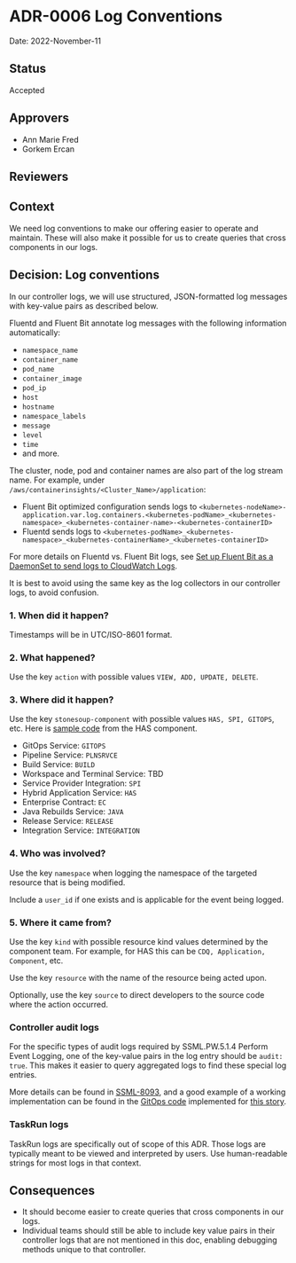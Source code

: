 # ADR-0006 Log Conventions

Date: 2022-November-11

## Status

Accepted

## Approvers

* Ann Marie Fred
* Gorkem Ercan

## Reviewers

## Context

We need log conventions to make our offering easier to operate and maintain. These will also make it possible for us to create queries that cross components in our logs.

## Decision: Log conventions

In our controller logs, we will use structured, JSON-formatted log messages with key-value pairs as described below.

Fluentd and Fluent Bit annotate log messages with the following information automatically:

* `namespace_name`
* `container_name`
* `pod_name`
* `container_image`
* `pod_ip`
* `host`
* `hostname`
* `namespace_labels`
* `message`
* `level`
* `time`
* and more.

The cluster, node, pod and container names are also part of the log stream name.  For example, under `/aws/containerinsights/<Cluster_Name>/application`:

* Fluent Bit optimized configuration sends logs to `<kubernetes-nodeName>-application.var.log.containers.<kubernetes-podName>_<kubernetes-namespace>_<kubernetes-container-name>-<kubernetes-containerID>`
* Fluentd sends logs to `<kubernetes-podName>_<kubernetes-namespace>_<kubernetes-containerName>_<kubernetes-containerID>`

For more details on Fluentd vs. Fluent Bit logs, see [Set up Fluent Bit as a DaemonSet to send logs to CloudWatch Logs](https://docs.aws.amazon.com/AmazonCloudWatch/latest/monitoring/Container-Insights-setup-logs-FluentBit.html).

It is best to avoid using the same key as the log collectors in our controller logs, to avoid confusion.

### 1. When did it happen?

Timestamps will be in UTC/ISO-8601 format.

### 2. What happened?

Use the key `action` with possible values `VIEW, ADD, UPDATE, DELETE`.

### 3. Where did it happen?

Use the key `stonesoup-component` with possible values `HAS, SPI, GITOPS`, etc. Here is [sample code](https://github.com/redhat-appstudio/application-service/blob/9f25d1f6832568598c718423b1e2f7d9161ad790/controllers/component_controller.go#L549) from the HAS component.

- GitOps Service: `GITOPS`
- Pipeline Service: `PLNSRVCE`
- Build Service: `BUILD`
- Workspace and Terminal Service: TBD
- Service Provider Integration: `SPI`
- Hybrid Application Service: `HAS`
- Enterprise Contract: `EC`
- Java Rebuilds Service: `JAVA`
- Release Service: `RELEASE`
- Integration Service: `INTEGRATION`

### 4. Who was involved?

Use the key `namespace` when logging the namespace of the targeted resource that is being modified.

Include a `user_id` if one exists and is applicable for the event being logged.

### 5. Where it came from?

Use the key `kind` with possible resource kind values determined by the component team.  For example, for HAS this can be `CDQ, Application, Component`, etc.

Use the key `resource` with the name of the resource being acted upon.

Optionally, use the key `source` to direct developers to the source code where the action occurred.

### Controller audit logs

For the specific types of audit logs required by SSML.PW.5.1.4 Perform Event Logging, one of the key-value pairs in the log entry should be `audit: true`. This makes it easier to query aggregated logs to find these special log entries.

More details can be found in [SSML-8093](https://issues.redhat.com/browse/SSML-8093), and a good example of a working implementation can be found in the [GitOps code](https://github.com/redhat-appstudio/managed-gitops/blob/c962ae99ec50e273c8cdf90d8f3a07f7a8944dc5/backend-shared/util/log.go#L28) implemented for [this story](https://issues.redhat.com/browse/GITOPSRVCE-186).

### TaskRun logs

TaskRun logs are specifically out of scope of this ADR. Those logs are typically meant to be viewed
and interpreted by users. Use human-readable strings for most logs in that context.

## Consequences

* It should become easier to create queries that cross components in our logs.
* Individual teams should still be able to include key value pairs in their controller logs that are
  not mentioned in this doc, enabling debugging methods unique to that controller.
